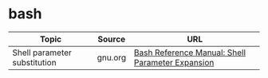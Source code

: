 # bash

| Topic | Source | URL |
| --- | --- | --- |
| Shell parameter substitution | gnu.org | [Bash Reference Manual: Shell Parameter Expansion](https://www.gnu.org/software/bash/manual/html_node/Shell-Parameter-Expansion.html#Shell-Parameter-Expansion) |